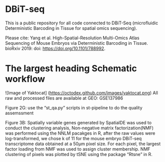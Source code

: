 # DBiT-seq

This is a public repository for all code connected to DBiT-Seq (microfluidic Deterministic Barcoding in Tissue for spatial omics sequencing).

Please cite: Yang et al. High-Spatial-Resolution Multi-Omics Atlas Sequencing of Mouse Embryos via Deterministic Barcoding in Tissue. bioRxiv 2019: doi: https://doi.org/10.1101/788992.

# The largest heading Schematic workflow
![Image of Yaktocat]
(https://octodex.github.com/images/yaktocat.png)
All raw and processed files are available at GEO: GSE137986

Figure 2G: use the “st_qa.py” scripts in st-pipeline to do the quality assemssment

Figure 3B: Spatially variable genes generated by SpatialDE was used to conduct the clustering analysis, Non-negative matrix factorization(NMF) was performed using the NNLM pacakges in R, after the raw values were log-transformed, we chose k of 11 for the mouse embryo DBiT-seq transcriptome data obtained at a 50μm pixel size. For each pixel, the largest factor loading from NMF was used to assign cluster membership. NMF clustering of pixels was plotted by tSNE using the package “Rtsne” in R. 
